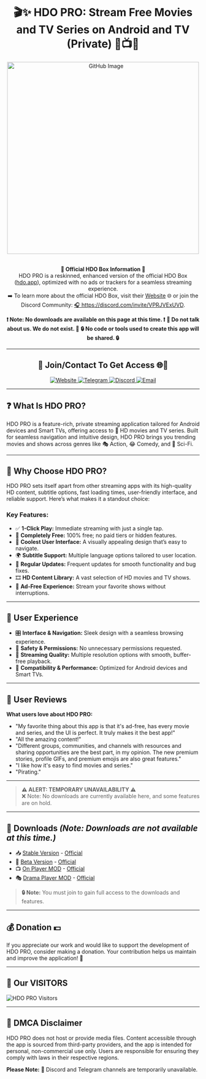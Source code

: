 <h1 align="center">🎬✨ HDO PRO: Stream Free Movies and TV Series on Android and TV (Private) 🍿📺🍥</h1>

<div align="center">
    <img src="https://github.com/user-attachments/assets/f23fcaf8-3da2-4546-9029-ebf0eeee2268" alt="GitHub Image" width="500">
    <br><br>
<p>
    <strong>🌟 Official HDO Box Information 🌟</strong><br>
    HDO PRO is a reskinned, enhanced version of the official HDO Box (<a href="https://hdo.app" target="_blank">hdo.app</a>), optimized with no ads or trackers for a seamless streaming experience.<br>
    ➡️ To learn more about the official HDO Box, visit their <a href="https://hdo.app" target="_blank">Website</a> 🌐 or join the Discord Community: <a href="https://discord.com/invite/VPRJVExUVD" target="_blank">🎧 https://discord.com/invite/VPRJVExUVD</a>.
</p>
    <strong>❗️ Note: No downloads are available on this page at this time. ❗️</strong>  
    <strong>🚫 Do not talk about us. We do not exist. 🚫</strong>  
    <strong>🔒 No code or tools used to create this app will be shared. 🔒</strong>
</div>

---

<h2 align="center">📩 Join/Contact To Get Access 🌐🍥</h2>

<div align="center">
    <a href="https://hdopro.netlify.app/">
        <img src="https://img.shields.io/badge/🌟 Website-Visit-brightgreen" alt="Website">
    </a>
    <a href="#">
        <img src="https://img.shields.io/badge/💬 Telegram-Temporarily_Unavailable-lightgrey" alt="Telegram">
    </a>
    <a href="#">
        <img src="https://img.shields.io/badge/🌀 Discord-Temporarily_Unavailable-lightgrey" alt="Discord">
    </a>
    <a href="mailto:hdopro@protonmail.com">
        <img src="https://img.shields.io/badge/📧 Email-Contact-red" alt="Email">
    </a>
</div>

---

## **❓ What Is HDO PRO?**

HDO PRO is a feature-rich, private streaming application tailored for Android devices and Smart TVs, offering access to 🎥 HD movies and TV series. Built for seamless navigation and intuitive design, HDO PRO brings you trending movies and shows across genres like 🎭 Action, 😂 Comedy, and 🚀 Sci-Fi.

---

## **🌟 Why Choose HDO PRO?**

HDO PRO sets itself apart from other streaming apps with its high-quality HD content, subtitle options, fast loading times, user-friendly interface, and reliable support. Here’s what makes it a standout choice:

### Key Features:
- ✅ **1-Click Play:** Immediate streaming with just a single tap.  
- 💸 **Completely Free:** 100% free; no paid tiers or hidden features.  
- 🎨 **Coolest User Interface:** A visually appealing design that’s easy to navigate.  
- 🌍 **Subtitle Support:** Multiple language options tailored to user location.  
- 🔄 **Regular Updates:** Frequent updates for smooth functionality and bug fixes.  
- 🎞️ **HD Content Library:** A vast selection of HD movies and TV shows.  
- 🚫 **Ad-Free Experience:** Stream your favorite shows without interruptions.

---

## **🔎 User Experience**

- 🎛️ **Interface & Navigation:** Sleek design with a seamless browsing experience.  
- 🔐 **Safety & Permissions:** No unnecessary permissions requested.  
- 📶 **Streaming Quality:** Multiple resolution options with smooth, buffer-free playback.  
- 📱 **Compatibility & Performance:** Optimized for Android devices and Smart TVs.

---

## **💬 User Reviews**

**What users love about HDO PRO:**  
- "My favorite thing about this app is that it's ad-free, has every movie and series, and the UI is perfect. It truly makes it the best app!"  
- "All the amazing content!"  
- "Different groups, communities, and channels with resources and sharing opportunities are the best part, in my opinion. The new premium stories, profile GIFs, and premium emojis are also great features."  
- "I like how it's easy to find movies and series."  
- "Pirating."  

---

> **⚠️ ALERT: TEMPORARY UNAVAILABILITY ⚠️**  
> ❌ Note: No downloads are currently available here, and some features are on hold.

---

## **📂 Downloads** *(Note: Downloads are not available at this time.)*

- 📥 [Stable Version](#) - [Official](https://hdo.app/)  
- 🚧 [Beta Version](#) - [Official](https://hdo.app/)  
- 📺 [On Player MOD](#) - [Official](https://play.google.com/store/apps/details?id=com.mediaon.apt)  
- 🎭 [Drama Player MOD](#) - [Official](https://drama-player.en.uptodown.com/android/download)  

> **🔒 Note:** You must join to gain full access to the downloads and features.  

---

## **💰 Donation 💵**

If you appreciate our work and would like to support the development of HDO PRO, consider making a donation. Your contribution helps us maintain and improve the application! 🙏

---

## **👥 Our VISITORS**

<img src="https://count.getloli.com/get/@:hdopro" alt="HDO PRO Visitors" />

---

## **📜 DMCA Disclaimer**

HDO PRO does not host or provide media files. Content accessible through the app is sourced from third-party providers, and the app is intended for personal, non-commercial use only. Users are responsible for ensuring they comply with laws in their respective regions.

**Please Note:** 🛑 Discord and Telegram channels are temporarily unavailable.
